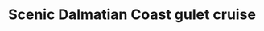 ---
category: mediterranean
title: Scenic Dalmatian Coast gulet cruise
class: scenic-dalmatian-coast-gulet-cruise
cruiseline: Sail around the beautiful Dalmatian Coast, with half board and all travel included
price: 799
price-description: for 7 nights
cruise-url: https://www.secretescapes.com/scenic-dalmatian-coast-gulet-cruise-croatia-and-montenegro/sale?utm_source=SE&utm_medium=hub_offer&utm_campaign=cruise_20160329
---